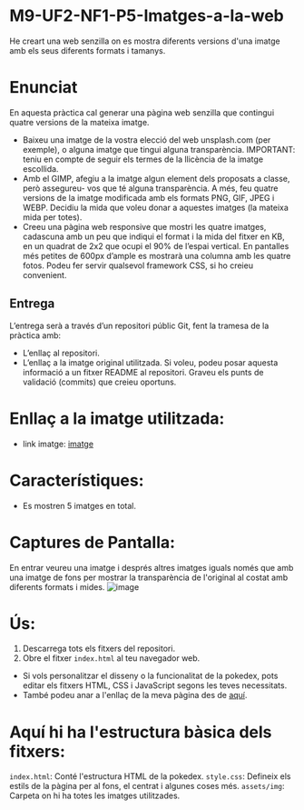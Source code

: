 # M9-UF2-NF1-P5-Imatges-a-la-web
He creart una web senzilla on es mostra diferents versions d'una imatge amb els seus diferents formats i tamanys.

# Enunciat
En aquesta pràctica cal generar una pàgina web senzilla que contingui quatre versions de la 
mateixa imatge.
- Baixeu una imatge de la vostra elecció del web unsplash.com (per exemple), o alguna 
imatge que tingui alguna transparència.
IMPORTANT: teniu en compte de seguir els termes de la llicència de la imatge escollida.
- Amb el GIMP, afegiu a la imatge algun element dels proposats a classe, però assegureu-
vos que té alguna transparència. A més, feu quatre versions de la imatge modificada amb 
els formats PNG, GIF, JPEG i WEBP. Decidiu la mida que voleu donar a aquestes 
imatges (la mateixa mida per totes).
- Creeu una pàgina web responsive que mostri les quatre imatges, cadascuna amb un peu 
que indiqui el format i la mida del fitxer en KB, en un quadrat de 2x2 que ocupi el 90% de 
l’espai vertical. En pantalles més petites de 600px d’ample es mostrarà una columna amb 
les quatre fotos.
Podeu fer servir qualsevol framework CSS, si ho creieu convenient.
## Entrega
L’entrega serà a través d’un repositori públic Git, fent la tramesa de la pràctica amb:
- L’enllaç al repositori.
- L’enllaç a la imatge original utilitzada. Si voleu, podeu posar aquesta informació a un 
fitxer README al repositori.
Graveu els punts de validació (commits) que creieu oportuns.

# Enllaç a la imatge utilitzada:
- link imatge: [imatge](https://pixabay.com/illustrations/earth-terrestrial-globe-planet-1179212/)

# Característiques:
- Es mostren 5 imatges en total.

# Captures de Pantalla:
En entrar veureu una imatge i després altres imatges iguals només que amb una imatge de fons per mostrar la transparència de l'original al costat amb diferents formats i mides.
![image](https://github.com/ericsaza-InsBc/M9-UF2-NF1-P5-Imatges-a-la-web/assets/144876064/ebdbba9f-2e87-4ac1-907c-7abcd8f38294)

# Ús:
1. Descarrega tots els fitxers del repositori.
2. Obre el fitxer `index.html` al teu navegador web.
- Si vols personalitzar el disseny o la funcionalitat de la pokedex, pots editar els fitxers HTML, CSS i JavaScript segons les teves necessitats.
- També podeu anar a l'enllaç de la meva pàgina des de [aquí](https://ericsaza-insbc.github.io/M9-UF2-NF1-P5-Imatges-a-la-web/).

# Aquí hi ha l'estructura bàsica dels fitxers:
`index.html`: Conté l'estructura HTML de la pokedex.
`style.css`: Defineix els estils de la pàgina per al fons, el centrat i algunes coses més.
`assets/img`: Carpeta on hi ha totes les imatges utilitzades.
